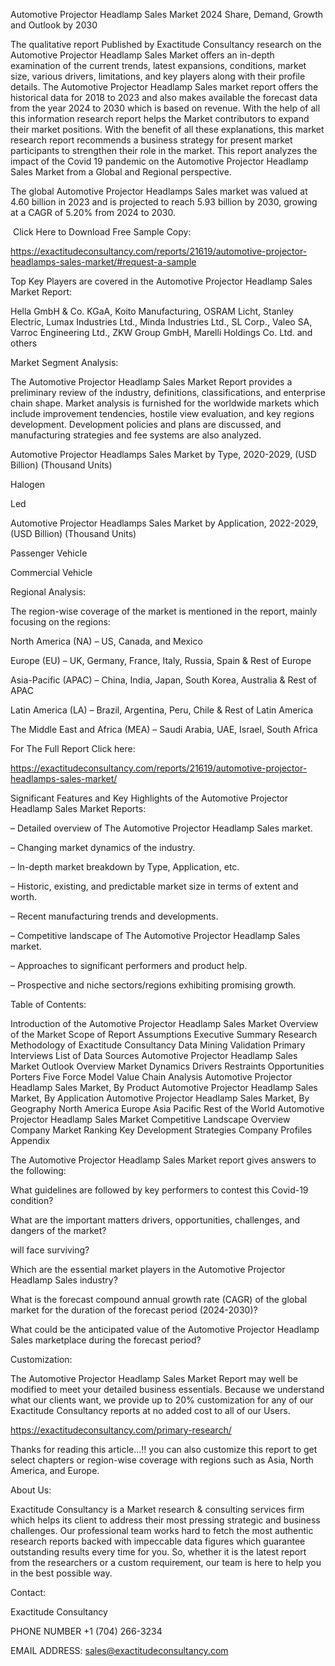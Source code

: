 Automotive Projector Headlamp Sales Market 2024 Share, Demand, Growth and Outlook by 2030

The qualitative report Published by Exactitude Consultancy research on the Automotive Projector Headlamp Sales Market offers an in-depth examination of the current trends, latest expansions, conditions, market size, various drivers, limitations, and key players along with their profile details. The Automotive Projector Headlamp Sales market report offers the historical data for 2018 to 2023 and also makes available the forecast data from the year 2024 to 2030 which is based on revenue. With the help of all this information research report helps the Market contributors to expand their market positions. With the benefit of all these explanations, this market research report recommends a business strategy for present market participants to strengthen their role in the market. This report analyzes the impact of the Covid 19 pandemic on the Automotive Projector Headlamp Sales Market from a Global and Regional perspective.

The global Automotive Projector Headlamps Sales market was valued at 4.60 billion in 2023 and is projected to reach 5.93 billion by 2030, growing at a CAGR of 5.20% from 2024 to 2030.

 Click Here to Download Free Sample Copy:

https://exactitudeconsultancy.com/reports/21619/automotive-projector-headlamps-sales-market/#request-a-sample

Top Key Players are covered in the Automotive Projector Headlamp Sales Market Report:

Hella GmbH & Co. KGaA, Koito Manufacturing, OSRAM Licht, Stanley Electric, Lumax Industries Ltd., Minda Industries Ltd., SL Corp., Valeo SA, Varroc Engineering Ltd., ZKW Group GmbH, Marelli Holdings Co. Ltd. and others

Market Segment Analysis:

The Automotive Projector Headlamp Sales Market Report provides a preliminary review of the industry, definitions, classifications, and enterprise chain shape. Market analysis is furnished for the worldwide markets which include improvement tendencies, hostile view evaluation, and key regions development. Development policies and plans are discussed, and manufacturing strategies and fee systems are also analyzed.

Automotive Projector Headlamps Sales Market by Type, 2020-2029, (USD Billion) (Thousand Units)

Halogen

Led

Automotive Projector Headlamps Sales Market by Application, 2022-2029, (USD Billion) (Thousand Units)

Passenger Vehicle

Commercial Vehicle

Regional Analysis:

The region-wise coverage of the market is mentioned in the report, mainly focusing on the regions:

North America (NA) – US, Canada, and Mexico

Europe (EU) – UK, Germany, France, Italy, Russia, Spain & Rest of Europe

Asia-Pacific (APAC) – China, India, Japan, South Korea, Australia & Rest of APAC

Latin America (LA) – Brazil, Argentina, Peru, Chile & Rest of Latin America

The Middle East and Africa (MEA) – Saudi Arabia, UAE, Israel, South Africa

For The Full Report Click here:

https://exactitudeconsultancy.com/reports/21619/automotive-projector-headlamps-sales-market/

Significant Features and Key Highlights of the Automotive Projector Headlamp Sales Market Reports:

– Detailed overview of The Automotive Projector Headlamp Sales market.

– Changing market dynamics of the industry.

– In-depth market breakdown by Type, Application, etc.

– Historic, existing, and predictable market size in terms of extent and worth.

– Recent manufacturing trends and developments.

– Competitive landscape of The Automotive Projector Headlamp Sales market.

– Approaches to significant performers and product help.

– Prospective and niche sectors/regions exhibiting promising growth.

Table of Contents:

Introduction of the Automotive Projector Headlamp Sales Market
Overview of the Market
Scope of Report
Assumptions
Executive Summary
Research Methodology of Exactitude Consultancy
Data Mining
Validation
Primary Interviews
List of Data Sources
Automotive Projector Headlamp Sales Market Outlook
Overview
Market Dynamics
Drivers
Restraints
Opportunities
Porters Five Force Model
Value Chain Analysis
Automotive Projector Headlamp Sales Market, By Product
Automotive Projector Headlamp Sales Market, By Application
Automotive Projector Headlamp Sales Market, By Geography
North America
Europe
Asia Pacific
Rest of the World
Automotive Projector Headlamp Sales Market Competitive Landscape
Overview
Company Market Ranking
Key Development Strategies
Company Profiles
Appendix

The Automotive Projector Headlamp Sales Market report gives answers to the following:

What guidelines are followed by key performers to contest this Covid-19 condition?

What are the important matters drivers, opportunities, challenges, and dangers of the market?

will face surviving?

Which are the essential market players in the Automotive Projector Headlamp Sales industry?

What is the forecast compound annual growth rate (CAGR) of the global market for the duration of the forecast period (2024-2030)?

What could be the anticipated value of the Automotive Projector Headlamp Sales marketplace during the forecast period?

Customization:

The Automotive Projector Headlamp Sales Market Report may well be modified to meet your detailed business essentials. Because we understand what our clients want, we provide up to 20% customization for any of our Exactitude Consultancy reports at no added cost to all of our Users.

https://exactitudeconsultancy.com/primary-research/

Thanks for reading this article...!! you can also customize this report to get select chapters or region-wise coverage with regions such as Asia, North America, and Europe.

About Us:

Exactitude Consultancy is a Market research & consulting services firm which helps its client to address their most pressing strategic and business challenges. Our professional team works hard to fetch the most authentic research reports backed with impeccable data figures which guarantee outstanding results every time for you. So, whether it is the latest report from the researchers or a custom requirement, our team is here to help you in the best possible way.

Contact:

Exactitude Consultancy

PHONE NUMBER +1 (704) 266-3234

EMAIL ADDRESS: sales@exactitudeconsultancy.com  

